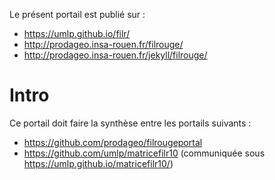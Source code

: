 Le présent portail est publié sur :
 - https://umlp.github.io/filr/
 - http://prodageo.insa-rouen.fr/filrouge/
 - http://prodageo.insa-rouen.fr/jekyll/filrouge/
 
# Intro
Ce portail doit faire la synthèse entre les portails suivants :
 - https://github.com/prodageo/filrougeportal
 - https://github.com/umlp/matricefilr10 (communiquée sous https://umlp.github.io/matricefilr10/)
 
